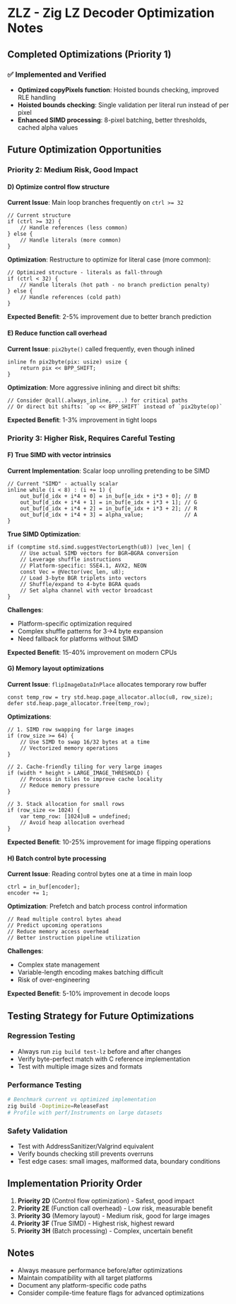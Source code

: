 # ZLZ - Zig LZ Decoder Optimization Notes

## Completed Optimizations (Priority 1)

### ✅ Implemented and Verified
- **Optimized copyPixels function**: Hoisted bounds checking, improved RLE handling
- **Hoisted bounds checking**: Single validation per literal run instead of per pixel  
- **Enhanced SIMD processing**: 8-pixel batching, better thresholds, cached alpha values

## Future Optimization Opportunities

### Priority 2: Medium Risk, Good Impact

#### D) Optimize control flow structure
**Current Issue**: Main loop branches frequently on `ctrl >= 32`
```zig
// Current structure
if (ctrl >= 32) {
    // Handle references (less common)
} else {
    // Handle literals (more common)
}
```

**Optimization**: Restructure to optimize for literal case (more common):
```zig
// Optimized structure - literals as fall-through
if (ctrl < 32) {
    // Handle literals (hot path - no branch prediction penalty)
} else {
    // Handle references (cold path)
}
```

**Expected Benefit**: 2-5% improvement due to better branch prediction

#### E) Reduce function call overhead
**Current Issue**: `pix2byte()` called frequently, even though inlined
```zig
inline fn pix2byte(pix: usize) usize {
    return pix << BPP_SHIFT;
}
```

**Optimization**: More aggressive inlining and direct bit shifts:
```zig
// Consider @call(.always_inline, ...) for critical paths
// Or direct bit shifts: `op << BPP_SHIFT` instead of `pix2byte(op)`
```

**Expected Benefit**: 1-3% improvement in tight loops

### Priority 3: Higher Risk, Requires Careful Testing

#### F) True SIMD with vector intrinsics
**Current Implementation**: Scalar loop unrolling pretending to be SIMD
```zig
// Current "SIMD" - actually scalar
inline while (i < 8) : (i += 1) {
    out_buf[d_idx + i*4 + 0] = in_buf[e_idx + i*3 + 0]; // B
    out_buf[d_idx + i*4 + 1] = in_buf[e_idx + i*3 + 1]; // G
    out_buf[d_idx + i*4 + 2] = in_buf[e_idx + i*3 + 2]; // R
    out_buf[d_idx + i*4 + 3] = alpha_value;             // A
}
```

**True SIMD Optimization**:
```zig
if (comptime std.simd.suggestVectorLength(u8)) |vec_len| {
    // Use actual SIMD vectors for BGR→BGRA conversion
    // Leverage shuffle instructions
    // Platform-specific: SSE4.1, AVX2, NEON
    const Vec = @Vector(vec_len, u8);
    // Load 3-byte BGR triplets into vectors
    // Shuffle/expand to 4-byte BGRA quads
    // Set alpha channel with vector broadcast
}
```

**Challenges**:
- Platform-specific optimization required
- Complex shuffle patterns for 3→4 byte expansion
- Need fallback for platforms without SIMD

**Expected Benefit**: 15-40% improvement on modern CPUs

#### G) Memory layout optimizations
**Current Issue**: `flipImageDataInPlace` allocates temporary row buffer
```zig
const temp_row = try std.heap.page_allocator.alloc(u8, row_size);
defer std.heap.page_allocator.free(temp_row);
```

**Optimizations**:
```zig
// 1. SIMD row swapping for large images
if (row_size >= 64) {
    // Use SIMD to swap 16/32 bytes at a time
    // Vectorized memory operations
}

// 2. Cache-friendly tiling for very large images
if (width * height > LARGE_IMAGE_THRESHOLD) {
    // Process in tiles to improve cache locality
    // Reduce memory pressure
}

// 3. Stack allocation for small rows
if (row_size <= 1024) {
    var temp_row: [1024]u8 = undefined;
    // Avoid heap allocation overhead
}
```

**Expected Benefit**: 10-25% improvement for image flipping operations

#### H) Batch control byte processing
**Current Issue**: Reading control bytes one at a time in main loop
```zig
ctrl = in_buf[encoder];
encoder += 1;
```

**Optimization**: Prefetch and batch process control information
```zig
// Read multiple control bytes ahead
// Predict upcoming operations
// Reduce memory access overhead
// Better instruction pipeline utilization
```

**Challenges**:
- Complex state management
- Variable-length encoding makes batching difficult
- Risk of over-engineering

**Expected Benefit**: 5-10% improvement in decode loops

## Testing Strategy for Future Optimizations

### Regression Testing
- Always run `zig build test-lz` before and after changes
- Verify byte-perfect match with C reference implementation
- Test with multiple image sizes and formats

### Performance Testing
```bash
# Benchmark current vs optimized implementation
zig build -Doptimize=ReleaseFast
# Profile with perf/Instruments on large datasets
```

### Safety Validation
- Test with AddressSanitizer/Valgrind equivalent
- Verify bounds checking still prevents overruns
- Test edge cases: small images, malformed data, boundary conditions

## Implementation Priority Order

1. **Priority 2D** (Control flow optimization) - Safest, good impact
2. **Priority 2E** (Function call overhead) - Low risk, measurable benefit  
3. **Priority 3G** (Memory layout) - Medium risk, good for large images
4. **Priority 3F** (True SIMD) - Highest risk, highest reward
5. **Priority 3H** (Batch processing) - Complex, uncertain benefit

## Notes
- Always measure performance before/after optimizations
- Maintain compatibility with all target platforms
- Document any platform-specific code paths
- Consider compile-time feature flags for advanced optimizations